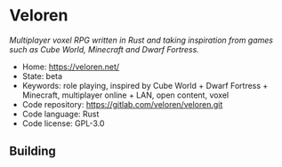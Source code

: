 # Veloren

_Multiplayer voxel RPG written in Rust and taking inspiration from games such as Cube World, Minecraft and Dwarf Fortress._

- Home: https://veloren.net/
- State: beta
- Keywords: role playing, inspired by Cube World + Dwarf Fortress + Minecraft, multiplayer online + LAN, open content, voxel
- Code repository: https://gitlab.com/veloren/veloren.git
- Code language: Rust
- Code license: GPL-3.0


## Building
